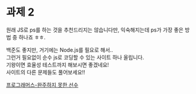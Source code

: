 # 과제 2

원래 JS로 ps를 하는 것을 추천드리지는 않습니다만, 익숙해지는데 ps가 가장 좋은 방법 중 하나죠 ㅎㅎ.    

백준도 좋지만, 거기에는 Node.js를 필요로 해서..   
그런거 필요없이 순수 js로 코딩할 수 있는 사이트 하나 올립니다.     
기왕이면 효율성 테스트까지 해보시면 좋겠네요!   
사이트의 다른 문제들도 풀어보세요!!   

[프로그래머스-완주하지 못한 선수](https://programmers.co.kr/learn/courses/30/lessons/42576)
